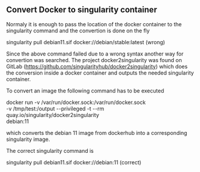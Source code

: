 ## Convert Docker to singularity container 

Normaly it is enough to pass the location of the docker container to the
singularity command and the convertion is done on the fly

  singularity pull debian11.sif docker://debian/stable:latest (wrong)

Since the above command failed due to a wrong syntax another way for
convertion was searched. The project docker2singularity was found on GitLab
(https://github.com/singularityhub/docker2singularity) which does the
conversion inside a docker container and outputs the needed singularity
container. 

To convert an image the following command has to be executed

  docker run -v /var/run/docker.sock:/var/run/docker.sock  \
    -v /tmp/test:/output --privileged -t --rm \
    quay.io/singularity/docker2singularity \
    debian:11

which converts the debian 11 image from dockerhub into a corresponding
singularity image. 


The correct singularity command is

  singularity pull debian11.sif docker://debian:11 (correct)


